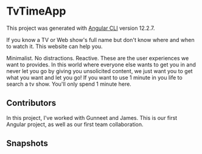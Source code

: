 # TvTimeApp

This project was generated with [Angular CLI](https://github.com/angular/angular-cli) version 12.2.7.

If you know a TV or Web show's full name but don't know where and when to watch it. This website can help you. 

Minimalist. No distractions. Reactive. These are the user experiences we want to provides. 
In this world where everyone else wants to get you in and never let you go by giving you unsolicited content, we just want you to get what you want and let you go!
If you want to use 1 minute in you life to search a tv show. You'll only spend 1 minute here. 

## Contributors

In this project, I've worked with Gunneet and James. This is our first Angular project, as well as our first team collaboration. 

## Snapshots





